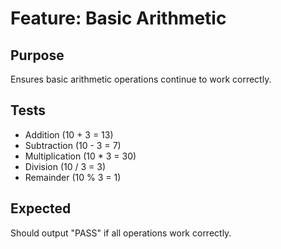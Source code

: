 # Feature: Basic Arithmetic

## Purpose
Ensures basic arithmetic operations continue to work correctly.

## Tests
- Addition (10 + 3 = 13)
- Subtraction (10 - 3 = 7)
- Multiplication (10 * 3 = 30)
- Division (10 / 3 = 3)
- Remainder (10 % 3 = 1)

## Expected
Should output "PASS" if all operations work correctly.